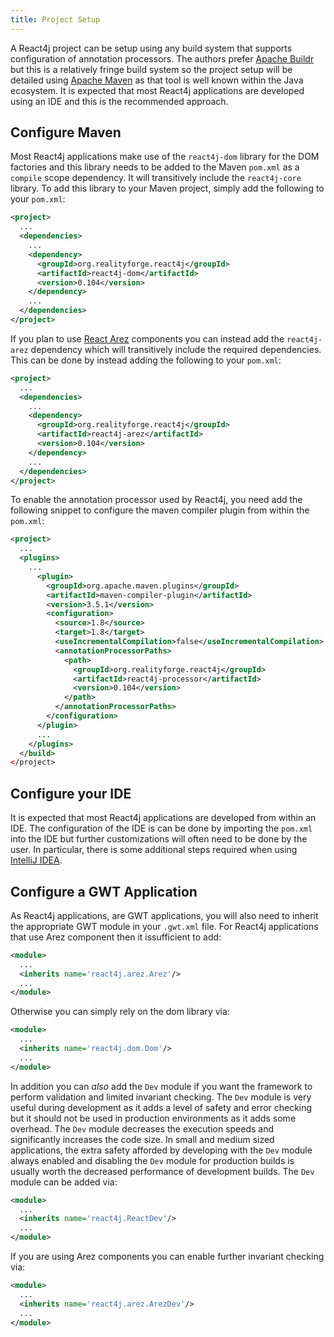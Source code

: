 ```yaml
---
title: Project Setup
---
```


A React4j project can be setup using any build system that supports configuration of annotation
processors. The authors prefer [Apache Buildr](https://buildr.apache.org) but this is a relatively
fringe build system so the project setup will be detailed using [Apache Maven](https://maven.apache.org)
as that tool is well known within the Java ecosystem. It is expected that most React4j applications are
developed using an IDE and this is the recommended approach.

## Configure Maven

Most React4j applications make use of the `react4j-dom` library for the DOM factories and this library
needs to be added to the Maven `pom.xml` as a `compile` scope dependency. It will transitively include
the `react4j-core` library. To add this library to your Maven project, simply add the following to your
`pom.xml`:

```xml
<project>
  ...
  <dependencies>
    ...
    <dependency>
      <groupId>org.realityforge.react4j</groupId>
      <artifactId>react4j-dom</artifactId>
      <version>0.104</version>
    </dependency>
    ...
  </dependencies>
</project>
```

If you plan to use [React Arez](arez.md) components you can instead add the `react4j-arez` dependency
which will transitively include the required dependencies. This can be done by instead adding the
following to your `pom.xml`:

```xml
<project>
  ...
  <dependencies>
    ...
    <dependency>
      <groupId>org.realityforge.react4j</groupId>
      <artifactId>react4j-arez</artifactId>
      <version>0.104</version>
    </dependency>
    ...
  </dependencies>
</project>
```

To enable the annotation processor used by React4j, you need add the following
snippet to configure the maven compiler plugin from within the `pom.xml`:

```xml
<project>
  ...
  <plugins>
    ...
      <plugin>
        <groupId>org.apache.maven.plugins</groupId>
        <artifactId>maven-compiler-plugin</artifactId>
        <version>3.5.1</version>
        <configuration>
          <source>1.8</source>
          <target>1.8</target>
          <useIncrementalCompilation>false</useIncrementalCompilation>
          <annotationProcessorPaths>
            <path>
              <groupId>org.realityforge.react4j</groupId>
              <artifactId>react4j-processor</artifactId>
              <version>0.104</version>
            </path>
          </annotationProcessorPaths>
        </configuration>
      </plugin>
      ...
    </plugins>
  </build>
</project>
```

## Configure your IDE

It is expected that most React4j applications are developed from within an IDE. The configuration of the IDE is
can be done by importing the `pom.xml` into the IDE but further customizations will often need to be done by
the user. In particular, there is some additional steps required when using [IntelliJ IDEA](intellij.md).

## Configure a GWT Application

As React4j applications, are GWT applications, you will also need to inherit the appropriate
GWT module in your `.gwt.xml` file. For React4j applications that use Arez component then it issufficient to add:

```xml
<module>
  ...
  <inherits name='react4j.arez.Arez'/>
  ...
</module>
```

Otherwise you can simply rely on the dom library via:

```xml
<module>
  ...
  <inherits name='react4j.dom.Dom'/>
  ...
</module>
```

In addition you can *also* add the `Dev` module if you want the framework to perform validation
and limited invariant checking. The `Dev` module is very useful during development as it adds a
level of safety and error checking but it should not be used in production environments as it adds
some overhead. The `Dev` module decreases the execution speeds and significantly increases the code
size. In small and medium sized applications, the extra safety afforded by developing with the `Dev`
module always enabled and disabling the `Dev` module for production builds is usually worth the
decreased performance of development builds. The `Dev` module can be added via:

```xml
<module>
  ...
  <inherits name='react4j.ReactDev'/>
  ...
</module>
```

If you are using Arez components you can enable further invariant checking via:

```xml
<module>
  ...
  <inherits name='react4j.arez.ArezDev'/>
  ...
</module>
```
